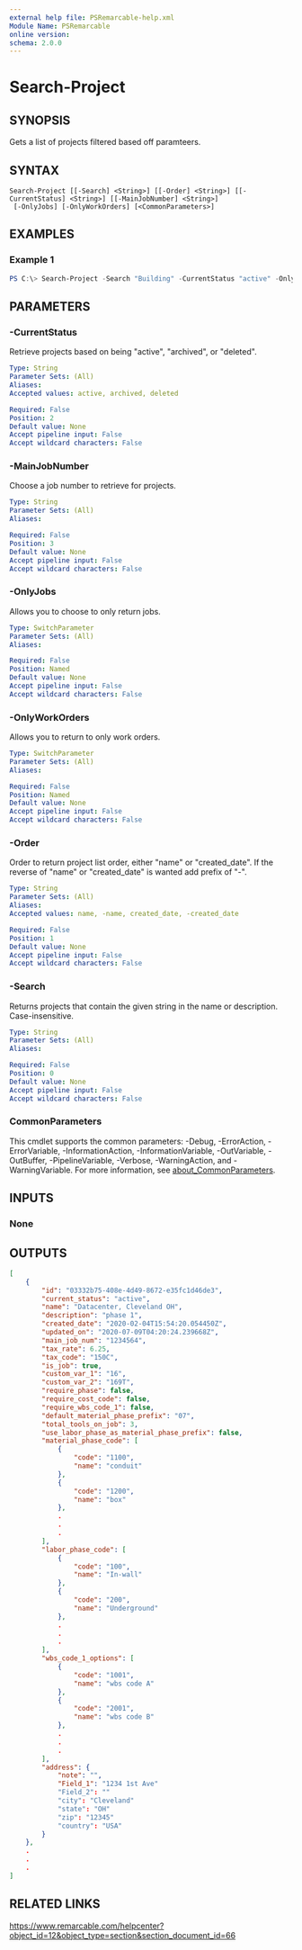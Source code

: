 ```yaml
---
external help file: PSRemarcable-help.xml
Module Name: PSRemarcable
online version:
schema: 2.0.0
---
```


# Search-Project

## SYNOPSIS
Gets a list of projects filtered based off paramteers.

## SYNTAX

```
Search-Project [[-Search] <String>] [[-Order] <String>] [[-CurrentStatus] <String>] [[-MainJobNumber] <String>]
 [-OnlyJobs] [-OnlyWorkOrders] [<CommonParameters>]
```

## EXAMPLES

### Example 1
```powershell
PS C:\> Search-Project -Search "Building" -CurrentStatus "active" -OnlyJobs
```

## PARAMETERS

### -CurrentStatus
Retrieve projects based on being "active", "archived", or "deleted".

```yaml
Type: String
Parameter Sets: (All)
Aliases:
Accepted values: active, archived, deleted

Required: False
Position: 2
Default value: None
Accept pipeline input: False
Accept wildcard characters: False
```

### -MainJobNumber
Choose a job number to retrieve for projects.

```yaml
Type: String
Parameter Sets: (All)
Aliases:

Required: False
Position: 3
Default value: None
Accept pipeline input: False
Accept wildcard characters: False
```

### -OnlyJobs
Allows you to choose to only return jobs.

```yaml
Type: SwitchParameter
Parameter Sets: (All)
Aliases:

Required: False
Position: Named
Default value: None
Accept pipeline input: False
Accept wildcard characters: False
```

### -OnlyWorkOrders
Allows you to return to only work orders.

```yaml
Type: SwitchParameter
Parameter Sets: (All)
Aliases:

Required: False
Position: Named
Default value: None
Accept pipeline input: False
Accept wildcard characters: False
```

### -Order
Order to return project list order, either "name" or "created_date". If the reverse of "name" or "created_date" is wanted add prefix of "-".

```yaml
Type: String
Parameter Sets: (All)
Aliases:
Accepted values: name, -name, created_date, -created_date

Required: False
Position: 1
Default value: None
Accept pipeline input: False
Accept wildcard characters: False
```

### -Search
Returns projects that contain the given string in the name or description. Case-insensitive.

```yaml
Type: String
Parameter Sets: (All)
Aliases:

Required: False
Position: 0
Default value: None
Accept pipeline input: False
Accept wildcard characters: False
```

### CommonParameters
This cmdlet supports the common parameters: -Debug, -ErrorAction, -ErrorVariable, -InformationAction, -InformationVariable, -OutVariable, -OutBuffer, -PipelineVariable, -Verbose, -WarningAction, and -WarningVariable. For more information, see [about_CommonParameters](http://go.microsoft.com/fwlink/?LinkID=113216).

## INPUTS

### None

## OUTPUTS

```json
[
    {
        "id": "03332b75-408e-4d49-8672-e35fc1d46de3",
        "current_status": "active",
        "name": "Datacenter, Cleveland OH",
        "description": "phase 1",
        "created_date": "2020-02-04T15:54:20.054450Z",
        "updated_on": "2020-07-09T04:20:24.239668Z",
        "main_job_num": "1234564",
        "tax_rate": 6.25, 
        "tax_code": "150C",
        "is_job": true,
        "custom_var_1": "16",
        "custom_var_2": "169T",
        "require_phase": false,
        "require_cost_code": false,
        "require_wbs_code_1": false,
        "default_material_phase_prefix": "07",
        "total_tools_on_job": 3,
        "use_labor_phase_as_material_phase_prefix": false,
        "material_phase_code": [
            {
                "code": "1100",
                "name": "conduit"
            },
            {
                "code": "1200",
                "name": "box"
            },
            .
            .
            .
        ],
        "labor_phase_code": [
            {
                "code": "100",
                "name": "In-wall"
            },
            {
                "code": "200",
                "name": "Underground"
            },
            .
            .
            .
        ],
        "wbs_code_1_options": [
            {
                "code": "1001",
                "name": "wbs code A"
            },
            {
                "code": "2001",
                "name": "wbs code B"
            },
            .
            .
            .
        ],
        "address": {
            "note": "",
            "Field_1": "1234 1st Ave"
            "Field_2": ""
            "city": "Cleveland"
            "state": "OH"
            "zip": "12345"
            "country": "USA"
        }
    },
    .
    .
    .
]
```

## RELATED LINKS
https://www.remarcable.com/helpcenter?object_id=12&object_type=section&section_document_id=66